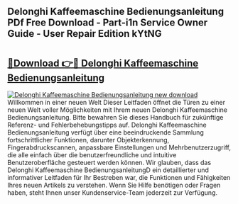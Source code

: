 ## Delonghi Kaffeemaschine Bedienungsanleitung PDf Free Download - Part-i1n Service Owner Guide - User Repair Edition kYtNG

# <h2><a href="http://df3ax1u.blite.top/?on=Delonghi+Kaffeemaschine+Bedienungsanleitung">🔗Download 👉🔴 Delonghi Kaffeemaschine Bedienungsanleitung</a></h2>

[![Delonghi Kaffeemaschine Bedienungsanleitung new download](https://i.imgur.com/lujVjoI.png)](http://df3ax1u.blite.top/?on=Delonghi+Kaffeemaschine+Bedienungsanleitung)
Willkommen in einer neuen Welt Dieser Leitfaden öffnet die Türen zu einer neuen Welt voller Möglichkeiten mit Ihrem neuen Delonghi Kaffeemaschine Bedienungsanleitung. Bitte bewahren Sie dieses Handbuch für zukünftige Referenz- und Fehlerbehebungstipps auf. Delonghi Kaffeemaschine Bedienungsanleitung verfügt über eine beeindruckende Sammlung fortschrittlicher Funktionen, darunter Objekterkennung, Fingerabdruckscannen, anpassbare Einstellungen und Mehrbenutzerzugriff, die alle einfach über die benutzerfreundliche und intuitive Benutzeroberfläche gesteuert werden können. Wir glauben, dass das Delonghi Kaffeemaschine BedienungsanleitungD ein detaillierter und informativer Leitfaden für Ihr Bestreben war, die Funktionen und Fähigkeiten Ihres neuen Artikels zu verstehen. Wenn Sie Hilfe benötigen oder Fragen haben, steht Ihnen unser Kundenservice-Team jederzeit zur Verfügung.
